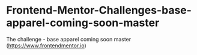 # Frontend-Mentor-Challenges-base-apparel-coming-soon-master
 The challenge - base apparel coming soon master (https://www.frontendmentor.io)
